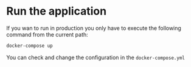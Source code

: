 # Run the application

If you wan to run in production you only have to execute the following command from the current path: 
```bash
docker-compose up
```

You can check and change the configuration in the `docker-compose.yml` 
